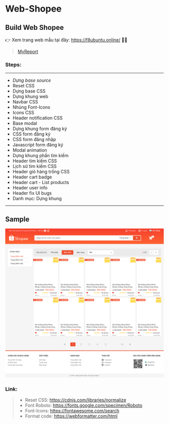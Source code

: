 # Web-Shopee
## Build Web Shopee
👉 Xem trang web mẫu tại đây: https://f8ubuntu.online/ 🎉🎉
> [MyReport](https://docs.google.com/document/d/17Dmw9fUJfpM4qIYk1pLFmWJRaSrR5O0e/edit#)

### Steps:
***
* _Dựng base source_
* Reset CSS
* Dựng base CSS
* Dựng khung web
* Navbar CSS
* Nhúng Font-Icons
* Icons CSS
* Header notification CSS
* Base modal
* Dựng khung form đăng ký
* CSS form đăng ký
* CSS form đăng nhập 
* Javascript form đăng ký
* Modal animation
* Dựng khung phần tìm kiếm
* Header tìm kiếm CSS
* Lịch sử tìm kiếm CSS
* Header giỏ hàng trống CSS
* Header cart badge
* Header cart - List products
* Header user info
* Header fix UI bugs
* Danh mục: Dựng khung
***
## Sample
![Sample](./assets/img/Sample.png)
### Link:
> * Reset CSS: https://cdnjs.com/libraries/normalize
> * Font Roboto: https://fonts.google.com/specimen/Roboto
> * Font-Icons: https://fontawesome.com/search
> * Format code: https://webformatter.com/html